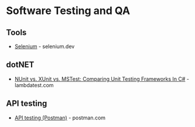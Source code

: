 # Software Testing and QA


## Tools
* [Selenium](https://www.selenium.dev/) - selenium.dev


## dotNET
* [NUnit vs. XUnit vs. MSTest: Comparing Unit Testing Frameworks In C#](https://www.lambdatest.com/blog/nunit-vs-xunit-vs-mstest/) - lambdatest.com

## API testing
* [API testing (Postman)](https://www.postman.com/api-platform/api-testing/) - postman.com
